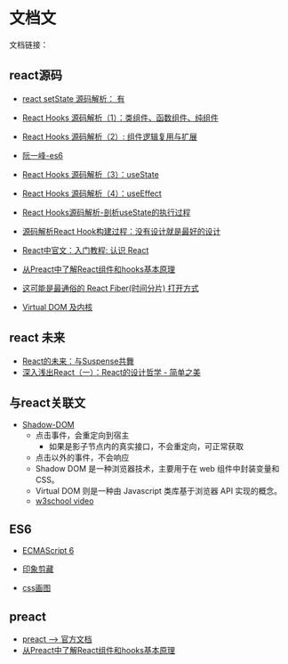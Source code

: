 # 文档文

文档链接：

## react源码
- [react setState 源码解析： 有](https://www.jianshu.com/p/763f3219ec5d)
- [React Hooks 源码解析（1）：类组件、函数组件、纯组件](https://juejin.im/post/6844903934591500296)
- [React Hooks 源码解析（2）: 组件逻辑复用与扩展](https://juejin.im/post/6844903940425777159)
- [阮一峰-es6](https://es6.ruanyifeng.com/#docs/module)
- [React Hooks 源码解析（3）：useState](https://juejin.im/post/6844903990958784526)
- [React Hooks 源码解析（4）：useEffect](https://juejin.im/post/6844904009501769735)
- [React Hooks源码解析-剖析useState的执行过程](https://zhuanlan.zhihu.com/p/64354455)


- [源码解析React Hook构建过程：没有设计就是最好的设计](https://www.infoq.cn/article/fiWNgsIOLaCmt-hphLYC)


- [React中官文：入门教程: 认识 React](https://zh-hans.reactjs.org/tutorial/tutorial.html)
- [从Preact中了解React组件和hooks基本原理](https://juejin.im/post/6844903861434449933)
- [这可能是最通俗的 React Fiber(时间分片) 打开方式](https://juejin.im/post/6844903975112671239#heading-5)

- [Virtual DOM 及内核](https://zh-hans.reactjs.org/docs/faq-internals.html)

## react 未来

- [React的未来：与Suspense共舞](https://www.infoq.cn/article/sVaeA7Y3pei2sYy_lK9e?utm_source=related_read_bottom&utm_medium=article)
- [深入浅出React（一）：React的设计哲学 - 简单之美](https://www.infoq.cn/article/react-art-of-simplity?utm_source=related_read_bottom&utm_medium=article)

## 与react关联文
- [Shadow-DOM](https://aotu.io/notes/2016/06/24/Shadow-DOM/index.html)
  - 点击事件，会重定向到宿主
    - 如果是影子节点内的真实接口，不会重定向，可正常获取
  - 点击以外的事件，不会响应
  - Shadow DOM 是一种浏览器技术，主要用于在 web 组件中封装变量和 CSS。
  - Virtual DOM 则是一种由 Javascript 类库基于浏览器 API 实现的概念。
  - [w3school video](https://www.w3school.com.cn/tiy/t.asp?f=html5_video)

## ES6

- [ECMAScript 6](https://github.com/nzakas/understandinges6/)

- [印象剪藏](https://yinxiang.com/product/webclipper/)


- [css画图](https://css-tricks.com/the-shapes-of-css/)


## preact
- [preact --> 官方文档](https://preactjs.com/guide/v8/getting-started/)
- [从Preact中了解React组件和hooks基本原理](https://juejin.cn/post/6844903861434449933)
